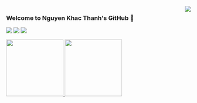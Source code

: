 <a href="https://github.com/magiskboy?tab=repositories">
	<img align="right" src="https://github-readme-stats.vercel.app/api?username=magiskboy&show_icons=true&hide_border=true&icon_color=586069&title_color=a0a9af&hide=issues">
</a>

### Welcome to Nguyen Khac Thanh's GitHub 👋

![](https://img.shields.io/badge/-Linux-e8a83a?style=flat-square&logo=Linux&logoColor=fff)
![](https://img.shields.io/badge/-Python-0a74c4?style=flat-square&logo=Python&logoColor=fff)
![](https://img.shields.io/badge/-Javascript-e5cd0c?style=flat-square&logo=Javascript&logoColor=fff)


<p align="left">
	<a href="https://github.com/magiskboy?tab=repositories">
		<img src="https://github-readme-stats.vercel.app/api/wakatime?username=nkthanh&icon_color=586069&title_color=a0a9af&langs_count=5" height="156"/>
	</a>
	<a href="https://github.com/magiskboy?tab=repositories">
		<img src="https://github-readme-stats-anuraghazra1.vercel.app/api/top-langs/?username=magiskboy&layout=compact&hide=jupyter%20notebook,css,html,matlab&langs_count=10&icon_color=586069&title_color=a0a9af" height="156"/>
	</a>
</p>

